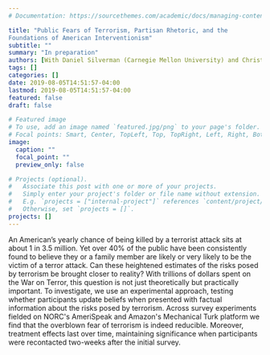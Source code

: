 ```yaml
---
# Documentation: https://sourcethemes.com/academic/docs/managing-content/

title: "Public Fears of Terrorism, Partisan Rhetoric, and the
Foundations of American Interventionism"
subtitle: ""
summary: "In preparation"
authors: [With Daniel Silverman (Carnegie Mellon University) and Christopher Gelpi]
tags: []
categories: []
date: 2019-08-05T14:51:57-04:00
lastmod: 2019-08-05T14:51:57-04:00
featured: false
draft: false

# Featured image
# To use, add an image named `featured.jpg/png` to your page's folder.
# Focal points: Smart, Center, TopLeft, Top, TopRight, Left, Right, BottomLeft, Bottom, BottomRight.
image:
  caption: ""
  focal_point: ""
  preview_only: false

# Projects (optional).
#   Associate this post with one or more of your projects.
#   Simply enter your project's folder or file name without extension.
#   E.g. `projects = ["internal-project"]` references `content/project/deep-learning/index.md`.
#   Otherwise, set `projects = []`.
projects: []
---
```


An American’s yearly chance of being killed by a terrorist attack sits at about 1 in 3.5 million.
Yet over 40% of the public have been consistently found to believe they or a family member
are likely or very likely to be the victim of a terror attack. Can these heightened estimates of
the risks posed by terrorism be brought closer to reality? With trillions of dollars spent on the
War on Terror, this question is not just theoretically but practically important. To investigate,
we use an experimental approach, testing whether participants update beliefs when presented
with factual information about the risks posed by terrorism. Across survey experiments fielded on 
NORC's AmeriSpeak and Amazon's Mechanical Turk platform we find that the overblown fear of terrorism 
is indeed reducible. Moreover, treatment effects last over time, maintaining significance when participants
were recontacted two-weeks after the initial survey.